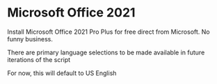 # Microsoft Office 2021

Install Microsoft Office 2021 Pro Plus for free direct from Microsoft. No funny business.

There are primary language selections to be made available in future iterations of the script

For now, this will default to US English
